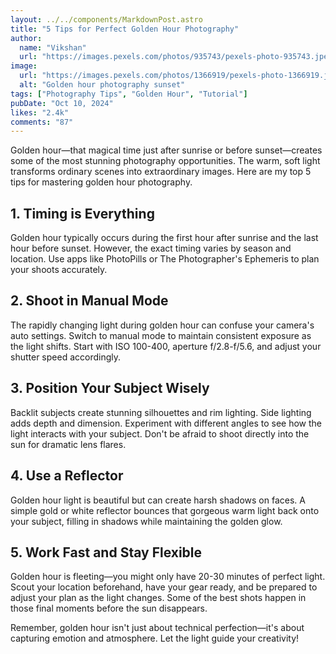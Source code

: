 ```yaml
---
layout: ../../components/MarkdownPost.astro
title: "5 Tips for Perfect Golden Hour Photography"
author:
  name: "Vikshan"
  url: "https://images.pexels.com/photos/935743/pexels-photo-935743.jpeg?auto=compress&cs=tinysrgb&w=1260&h=750&dpr=2"
image:
  url: "https://images.pexels.com/photos/1366919/pexels-photo-1366919.jpeg?auto=compress&cs=tinysrgb&w=1260&h=750&dpr=2"
  alt: "Golden hour photography sunset"
tags: ["Photography Tips", "Golden Hour", "Tutorial"]
pubDate: "Oct 10, 2024"
likes: "2.4k"
comments: "87"
---
```


<!-- @format -->

Golden hour—that magical time just after sunrise or before sunset—creates some of the most stunning
photography opportunities. The warm, soft light transforms ordinary scenes into extraordinary
images. Here are my top 5 tips for mastering golden hour photography.

## 1. Timing is Everything

Golden hour typically occurs during the first hour after sunrise and the last hour before sunset.
However, the exact timing varies by season and location. Use apps like PhotoPills or The
Photographer's Ephemeris to plan your shoots accurately.

## 2. Shoot in Manual Mode

The rapidly changing light during golden hour can confuse your camera's auto settings. Switch to
manual mode to maintain consistent exposure as the light shifts. Start with ISO 100-400, aperture
f/2.8-f/5.6, and adjust your shutter speed accordingly.

## 3. Position Your Subject Wisely

Backlit subjects create stunning silhouettes and rim lighting. Side lighting adds depth and
dimension. Experiment with different angles to see how the light interacts with your subject. Don't
be afraid to shoot directly into the sun for dramatic lens flares.

## 4. Use a Reflector

Golden hour light is beautiful but can create harsh shadows on faces. A simple gold or white
reflector bounces that gorgeous warm light back onto your subject, filling in shadows while
maintaining the golden glow.

## 5. Work Fast and Stay Flexible

Golden hour is fleeting—you might only have 20-30 minutes of perfect light. Scout your location
beforehand, have your gear ready, and be prepared to adjust your plan as the light changes. Some of
the best shots happen in those final moments before the sun disappears.

Remember, golden hour isn't just about technical perfection—it's about capturing emotion and
atmosphere. Let the light guide your creativity!
